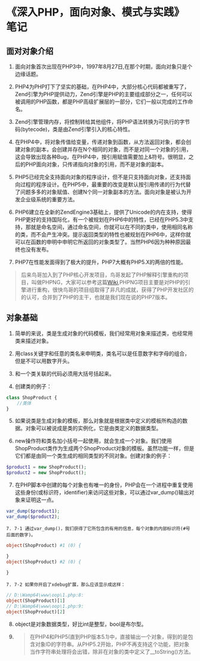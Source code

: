 # 《深入PHP，面向对象、模式与实践》笔记

## 面对对象介绍

1. 面向对象首次出现在PHP3中，1997年8月27日,在那个时期，面向对象只是个边缘话题。

2. PHP4为PHP打下了坚实的基础，在PHP4中，大部分核心代码都被重写了，Zend引擎为PHP提供动力，Zend引擎是PHP的主要组成部分之一，任何可以被调用的PHP函数，都是PHP高级扩展层的一部分，它们一般以完成的工作命名。

3. Zend引擎管理内存，将控制转给其他组件，将PHP语法转换为可执行的字节码(bytecode)，类是由Zend引擎引入的核心特性。

4. 在PHP4中，将对象传值给变量，传递对象到函数，从方法返回对象，都会创建对象的副本，会创建并存在N个相同的对象，而不是对同一个对象的引用，这会导致出现各种Bug，在PHP4中，按引用赋值需要加上&符号。很明显，之后的PHP面向对象，只传递指向对象的引用，而不是对象的副本。

5. PHP5已经完全支持面向对象的程序设计，但不是只支持面向对象，还支持面向过程的程序设计。在PHP5中，最重要的改变是默认按引用传递的行为代替了问题多多的对象赋值、创建N个同一对象副本的方法。面向对象是被认为开发企业级系统的重要方法。

6. PHP6建立在全新的ZendEngine3基础上，提供了Unicode的内在支持，使得PHP更好的支持国际化，有一个被规划在PHP6中的特性，已经在PHP5.3中支持，那就是命名空间，通过命名空间，你就可以在不同的类中，使用相同名称的类，而不会产生冲突。提示返回类型的特性也被规划在PHP6中，这样你就可以在函数的申明中申明它所返回的对象类型了。当然PHP6因为种种原因最终也没有发布。

7. PHP7在性能发面得到了极大的提升，PHP7大概有PHP5.X的两倍的性能。
>后来鸟哥加入到了PHP核心开发项目，鸟哥发起了PHP解释引擎重构的项目，叫做PHPNG，大家可以参考这篇[Wiki](https://wiki.php.net/phpng),PHPNG项目主要是对PHP的引擎进行重构，很快鸟哥的项目组取得了非凡的成就，获得了PHP开发社区的的认可，合并到了PHP的主干，也就是我们现在说的PHP7版本。

## 对象基础

1. 简单的来说，类是生成对象的代码模板，我们经常用对象来描述类，也经常用类来描述对象。

2. 用class关键字和任意的类名来申明类，类名可以是任意数字和字母的组合，但是不可以用数字开头。

3. 和一个类关联的代码必须用大括号括起来。

4. 创建类的例子：
```php
class ShopProduct {
	//类体
}
```

5. 如果说类是生成对象的模板，那么对象就是根据类中定义的模板所构造的数据。对象可以被说成是类的实例化，它是由类定义的数据类型。

6. new操作符和类名加小括号一起使用，就会生成一个对象。我们使用ShopProduct类作为生成两个ShopProduct对象的模板。虽然功能一样，但是它们都是由同一个类生成的相同类型的不同对象。创建对象的例子：
```php
$product1 = new ShopProduct();
$product2 = new ShopProduct();
```

7. 在PHP脚本中创建的每个对象也有唯一的身份，PHP会在一个进程中重复使用这些身份(或标识符，identifier)来访问这些对象，可以通过var_dump()输出对象来证明这一点。
```php
var_dump($product1);
var_dump($product2);
```
	7. 7-1 通过var_dump()，我们获得了它所包含的有用的信息，每个对象的内部标识符(#号后面的数字)。
```php
object(ShopProduct) #1 (0) {

}
object(ShopProduct) #2 (0) {
	
}
```
	7. 7-2 如果你开启了xdebug扩展，那么应该显示成这样：
```php
// D:\Wamp64\www\oop\1.php:8:
object(ShopProduct)[1]
// D:\Wamp64\www\oop\1.php:9:
object(ShopProduct)[2]
```

8. object是对象数据类型，好比int是整型，bool是布尔型。

9. >在PHP4和PHP5(直到PHP版本5.1)中，直接输出一个对象，得到的是包含对象ID的字符串。从PHP5.2开始，PHP不再支持这个功能，把对象当作字符串处理将会出错，除非在对象的类中定义了__toString()方法。